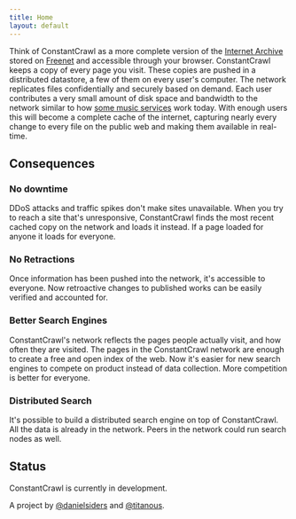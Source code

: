 ```yaml
---
title: Home
layout: default
---
```


Think of ConstantCrawl as a more complete version of the [Internet
Archive](http://archive.org/) stored on [Freenet](https://freenetproject.org/)
and accessible through your browser. ConstantCrawl keeps a copy of every page
you visit. These copies are pushed in a distributed datastore, a few of them on
every user's computer. The network replicates files confidentially and securely
based on demand. Each user contributes a very small amount of disk space and
bandwidth to the network similar to how [some music
services](http://www.csc.kth.se/~gkreitz/spotify-p2p10/spotify-p2p10.pdf) work
today. With enough users this will become a complete cache of the internet,
capturing nearly every change to every file on the public web and making them
available in real-time.


## Consequences

### No downtime

DDoS attacks and traffic spikes don't make sites unavailable. When you try to
reach a site that's unresponsive, ConstantCrawl finds the most recent cached copy
on the network and loads it instead. If a page loaded for anyone it loads for
everyone.


### No Retractions

Once information has been pushed into the network, it's accessible to everyone.
Now retroactive changes to published works can be easily verified and accounted
for.


### Better Search Engines

ConstantCrawl's network reflects the pages people actually visit, and how often
they are visited. The pages in the ConstantCrawl network are enough to create
a free and open index of the web. Now it's easier for new search engines to
compete on product instead of data collection. More competition is better for
everyone.


### Distributed Search

It's possible to build a distributed search engine on top of ConstantCrawl. All
the data is already in the network. Peers in the network could run search nodes
as well.

## Status

ConstantCrawl is currently in development.

A project by [@danielsiders](https://twitter.com/danielsiders) and
[@titanous](https://twitter.com/titanous).
